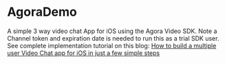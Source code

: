 # AgoraDemo

A simple 3 way video chat App for iOS using the Agora Video SDK.
Note a Channel token and expiration date is needed to run this as a trial SDK user.
See complete implementation tutorial on this blog:
[How to build a multiple user Video Chat app for iOS in just a few simple steps](https://ricktechblog979445054.wordpress.com/2019/09/16/how-to-build-a-multiple-user-video-chat-app-for-ios-in-just-a-few-simple-steps/)
